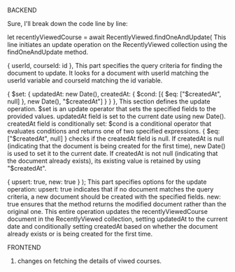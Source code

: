 BACKEND

Sure, I'll break down the code line by line:

let recentlyViewedCourse = await RecentlyViewed.findOneAndUpdate(
This line initiates an update operation on the RecentlyViewed collection using the findOneAndUpdate method.

  { userId, courseId: id },
This part specifies the query criteria for finding the document to update. It looks for a document with userId matching the userId variable and courseId matching the id variable.

  { 
    $set: { 
      updatedAt: new Date(),
      createdAt: { $cond: [{ $eq: ["$createdAt", null] }, new Date(), "$createdAt"] }
    } 
  },
This section defines the update operation.
$set is an update operator that sets the specified fields to the provided values.
updatedAt field is set to the current date using new Date().
createdAt field is conditionally set:
$cond is a conditional operator that evaluates conditions and returns one of two specified expressions.
{ $eq: ["$createdAt", null] } checks if the createdAt field is null.
If createdAt is null (indicating that the document is being created for the first time), new Date() is used to set it to the current date.
If createdAt is not null (indicating that the document already exists), its existing value is retained by using "$createdAt".

  { upsert: true, new: true }
);
This part specifies options for the update operation:
upsert: true indicates that if no document matches the query criteria, a new document should be created with the specified fields.
new: true ensures that the method returns the modified document rather than the original one.
This entire operation updates the recentlyViewedCourse document in the RecentlyViewed collection, setting updatedAt to the current date and conditionally setting createdAt based on whether the document already exists or is being created for the first time.



FRONTEND
1. changes on fetching the details of viwed courses.
